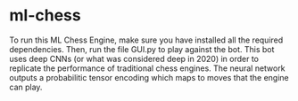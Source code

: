 # ml-chess
To run this ML Chess Engine, make sure you have installed all the required dependencies. Then, run the file GUI.py to play against the bot. This bot uses deep CNNs (or what was considered deep in 2020) in order to replicate the performance of traditional chess engines. The neural network outputs a probabilitic tensor encoding which maps to moves that the engine can play.
